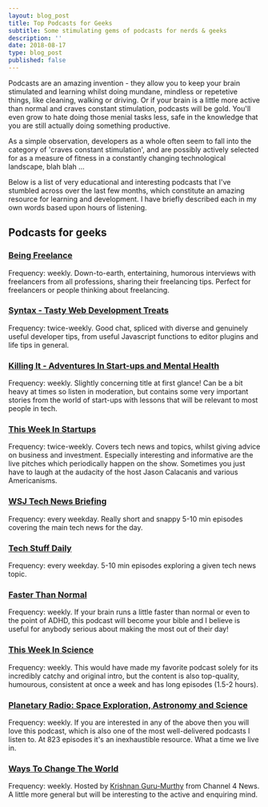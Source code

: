 ```yaml
---
layout: blog_post
title: Top Podcasts for Geeks
subtitle: Some stimulating gems of podcasts for nerds & geeks
description: ''
date: 2018-08-17
type: blog_post
published: false
---
```


Podcasts are an amazing invention - they allow you to keep your brain stimulated and learning whilst doing mundane, mindless or repetetive things, like cleaning, walking or driving. Or if your brain is a little more active than normal and craves constant stimulation, podcasts will be gold. You'll even grow to hate doing those menial tasks less, safe in the knowledge that you are still actually doing something productive.

As a simple observation, developers as a whole often seem to fall into the category of 'craves constant stimulation', and are possibly actively selected for as a measure of fitness in a constantly changing technological landscape, blah blah ...

Below is a list of very educational and interesting podcasts that I've stumbled across over the last few months, which constitute an amazing resource for learning and development. I have briefly described each in my own words based upon hours of listening.

## Podcasts for geeks
### [Being Freelance](https://www.beingfreelance.com/)
Frequency: weekly. Down-to-earth, entertaining, humorous interviews with freelancers from all professions, sharing their freelancing tips. Perfect for freelancers or people thinking about freelancing.

### [Syntax - Tasty Web Development Treats](https://dev.to/syntax/)
Frequency: twice-weekly. Good chat, spliced with diverse and genuinely useful developer tips, from useful Javascript functions to editor plugins and life tips in general.

### [Killing It - Adventures In Start-ups and Mental Health](https://open.spotify.com/show/449We08a4Ja7A4UuLkRRZD/)
Frequency: weekly. Slightly concerning title at first glance! Can be a bit heavy at times so listen in moderation, but contains some very important stories from the world of start-ups with lessons that will be relevant to most people in tech.

### [This Week In Startups](https://thisweekinstartups.com/)
Frequency: twice-weekly. Covers tech news and topics, whilst giving advice on business and investment. Especially interesting and informative are the live pitches which periodically happen on the show. Sometimes you just have to laugh at the audacity of the host Jason Calacanis and various Americanisms.

### [WSJ Tech News Briefing](https://www.wsj.com/podcasts/browse/wsj-tech-news-briefing)
Frequency: every weekday. Really short and snappy 5-10 min episodes covering the main tech news for the day.

### [Tech Stuff Daily](https://www.stuffmedia.com/techstuff-daily/)
Frequency: every weekday. 5-10 min episodes exploring a given tech news topic.

### [Faster Than Normal](https://www.fasterthannormal.com/)
Frequency: weekly. If your brain runs a little faster than normal or even to the point of ADHD, this podcast will become your bible and I believe is useful for anybody serious about making the most out of their day!

### [This Week In Science](https://www.twis.org/)
Frequency: weekly. This would have made my favorite podcast solely for its incredibly catchy and original intro, but the content is also top-quality, humourous, consistent at once a week and has long episodes (1.5-2 hours).

### [Planetary Radio: Space Exploration, Astronomy and Science](http://www.planetary.org/multimedia/planetary-radio/)
Frequency: weekly. If you are interested in any of the above then you will love this podcast, which is also one of the most well-delivered podcasts I listen to. At 823 episodes it's an inexhaustible resource. What a time we live in.

### [Ways To Change The World](https://www.channel4.com/news/ways-to-change-the-world-a-new-channel-4-news-podcast-tom-walker-aka-jonathan-pie)
Frequency: weekly. Hosted by [Krishnan Guru-Murthy](https://en.wikipedia.org/wiki/Krishnan_Guru-Murthy) from Channel 4 News. A little more general but will be interesting to the active and enquiring mind.
